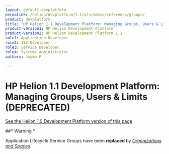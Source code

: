 ```yaml
---
layout: default-devplatform
permalink: /helion/devplatform/1.1/als/admin/reference/groups/
product: devplatform
title: "HP Helion 1.1 Development Platform: Managing Groups, Users & Limits (DEPRECATED)"
product-version1: HP Helion Development Platform
product-version2: HP Helion Development Platform 1.1
role1: Application Developer 
role2: ISV Developer
role3: Service Developer
role4: Systems Administrator
authors: Jayme P

---
```

<!--PUBLISHED-->

# HP Helion 1.1 Development Platform: Managing Groups, Users & Limits (DEPRECATED)[](#managing-groups-users-limits-deprecated "Permalink to this headline")
[See the Helion 1.0 Development Platform version of this page](/als/v1/admin/reference/groups/)


##* Warning *

Application Lifecycle Service Groups have been **replaced** by [*Organizations and
Spaces*](/helion/devplatform/1.1/als/user/deploy/orgs-spaces/#orgs-spaces).
